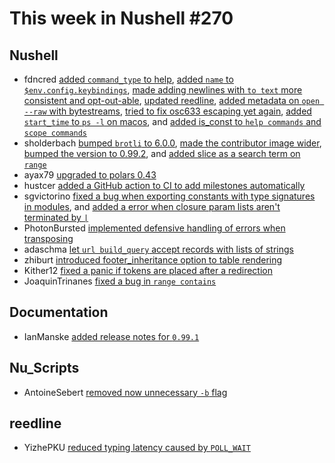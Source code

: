 # This week in Nushell #270

## Nushell

- fdncred [added `command_type` to help](https://github.com/nushell/nushell/pull/14165), [added `name` to `$env.config.keybindings`](https://github.com/nushell/nushell/pull/14159), [made adding newlines with `to text` more consistent and opt-out-able](https://github.com/nushell/nushell/pull/14158), [updated reedline](https://github.com/nushell/nushell/pull/14146), [added metadata on `open --raw` with bytestreams](https://github.com/nushell/nushell/pull/14141), [tried to fix osc633 escaping yet again](https://github.com/nushell/nushell/pull/14140), [added `start_time` to `ps -l` on macos](https://github.com/nushell/nushell/pull/14127), and [added is_const to `help commands` and `scope commands`](https://github.com/nushell/nushell/pull/14125)
- sholderbach [bumped `brotli` to 6.0.0](https://github.com/nushell/nushell/pull/14161), [made the contributor image wider](https://github.com/nushell/nushell/pull/14138), [bumped the version to 0.99.2](https://github.com/nushell/nushell/pull/14136), and [added slice as a search term on `range`](https://github.com/nushell/nushell/pull/14128)
- ayax79 [upgraded to polars 0.43](https://github.com/nushell/nushell/pull/14148)
- hustcer [added a GitHub action to CI to add milestones automatically](https://github.com/nushell/nushell/pull/14131)
- sgvictorino [fixed a bug when exporting constants with type signatures in modules](https://github.com/nushell/nushell/pull/14118), and [added a error when closure param lists aren't terminated by `|`](https://github.com/nushell/nushell/pull/14095)
- PhotonBursted [implemented defensive handling of errors when transposing](https://github.com/nushell/nushell/pull/14096)
- adaschma [let `url build_query` accept records with lists of strings](https://github.com/nushell/nushell/pull/14073)
- zhiburt [introduced footer_inheritance option to table rendering](https://github.com/nushell/nushell/pull/14070)
- Kither12 [fixed a panic if tokens are placed after a redirection](https://github.com/nushell/nushell/pull/14035)
- JoaquinTrinanes [fixed a bug in `range contains`](https://github.com/nushell/nushell/pull/14011)

## Documentation

- IanManske [added release notes for `0.99.1`](https://github.com/nushell/nushell.github.io/pull/1591)

## Nu_Scripts

- AntoineSebert [removed now unnecessary `-b` flag](https://github.com/nushell/nu_scripts/pull/977)

## reedline

- YizhePKU [reduced typing latency caused by `POLL_WAIT`](https://github.com/nushell/reedline/pull/846)
